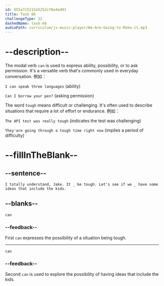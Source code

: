 ```yaml
---
id: 655a7c5211e5252cf8a4ed01
title: Task 66
challengeType: 22
dashedName: task-66
audioPath: curriculum/js-music-player/We-Are-Going-to-Make-it.mp3
---
```


<!--
AUDIO REFERENCE: 
Sarah: I totally understand, Jake. It can be tough. Let's see if we can have some ideas that include the kids.
-->

# --description--

The modal verb `can` is used to express ability, possibility, or to ask permission. It's a versatile verb that's commonly used in everyday conversation. 例如：

`I can speak three languages` (ability)

`Can I borrow your pen?` (asking permission)

The word `tough` means difficult or challenging. It's often used to describe situations that require a lot of effort or endurance. 例如：

`The API test was really tough` (indicates the test was challenging)

`They'are going through a tough time right now` (implies a period of difficulty)

# --fillInTheBlank--

## --sentence--

`I totally understand, Jake. It _ be tough. Let's see if we _ have some ideas that include the kids.`

## --blanks--

`can`

### --feedback--

First `can` expresses the possibility of a situation being tough.

---

`can`

### --feedback--

Second `can` is used to explore the possibility of having ideas that include the kids.
